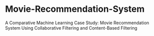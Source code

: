# Movie-Recommendation-System
A Comparative Machine Learning Case Study: Movie Recommendation System Using Collaborative Filtering and Content-Based Filtering
